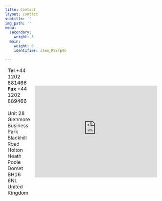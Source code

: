 ```yaml
---
title: Contact
layout: contact
subtitle: ''
img_path: ''
menu:
  secondary:
    weight: 3
  main:
    weight: 6
    identifier: item_RYxfp9b

---
```

<section>
<div class="table-wrapper">
<table>
<thead>
<tr>
<td width="50%">
<b>Tel</b> +44 1202 881466<br>  
<b>Fax</b> +44 1202 889466<br>
<br>
Unit 28 Glenmore Business Park<br>
Blackhill Road<br>
Holton Heath<br>
Poole<br>
Dorset<br>
BH16 6NL<br>
United Kingdom<br>
</td>
<td width="50%">
<iframe src="https://www.google.com/maps/embed?pb=!1m18!1m12!1m3!1d2525.9847074571317!2d-2.076509584096578!3d50.720222875770226!2m3!1f0!2f0!3f0!3m2!1i1024!2i768!4f13.1!3m3!1m2!1s0x4873a8eb2d9ff07f%3A0x2aa718dfcdea5c9!2sConfex%20Technology%20Ltd!5e0!3m2!1sen!2suk!4v1567065561431!5m2!1sen!2suk" width="400" height="300" frameborder="0" style="border:0;" allowfullscreen=""></iframe>
</td>
</tr>
</thead>
</table>
</div>
</section>